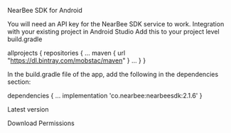 NearBee SDK for Android

You will need an API key for the NearBee SDK service to work.
Integration with your existing project in Android Studio
Add this to your project level build.gradle

allprojects {
    repositories {
        …
        maven {
            url  "https://dl.bintray.com/mobstac/maven"
        }
        …
    }
}

In the build.gradle file of the app, add the following in the dependencies section:

dependencies {
    …
    implementation 'co.nearbee:nearbeesdk:2.1.6'
}

Latest version

Download
Permissions
